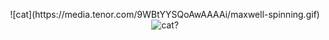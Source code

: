 <p align="center">
![cat](https://media.tenor.com/9WBtYYSQoAwAAAAi/maxwell-spinning.gif)
 <img src="(https://media.tenor.com/9WBtYYSQoAwAAAAi/maxwell-spinning.gif" alt="cat?">
</p>
